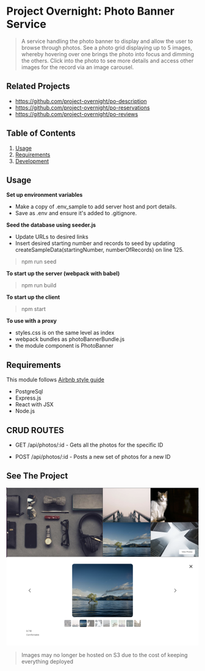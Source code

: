 # Project Overnight: Photo Banner Service

> A service handling the photo banner to display and allow the user to browse through photos. See a photo grid displaying up to 5 images, whereby hovering over one brings the photo into focus and dimming the others. Click into the photo to see more details and access other images for the record via an image carousel.

## Related Projects

  - https://github.com/project-overnight/po-description
  - https://github.com/project-overnight/po-reservations
  - https://github.com/project-overnight/po-reviews

## Table of Contents

1. [Usage](#Usage)
1. [Requirements](#requirements)
1. [Development](#development)

## Usage

**Set up environment variables**

- Make a copy of .env_sample to add server host and port details.
- Save as .env and ensure it's added to .gitignore.

**Seed the database using seeder.js**

- Update URLs to desired links
- Insert desired starting number and records to seed by updating createSampleData(startingNumber, numberOfRecords) on line 125.
> npm run seed

**To start up the server (webpack with babel)**

> npm run build

**To start up the client**

> npm start

**To use with a proxy**

- styles.css is on the same level as index
- webpack bundles as photoBannerBundle.js
- the module component is PhotoBanner

## Requirements
This module follows [Airbnb style guide](https://github.com/airbnb/javascript)

- PostgreSql
- Express.js
- React with JSX
- Node.js

## CRUD ROUTES

- GET /api/photos/:id - Gets all the photos for the specific ID

- POST /api/photos/:id - Posts a new set of photos for a new ID

## See The Project

![Homepage](homepage.png)
![photo-module](photo-module.png)

> Images may no longer be hosted on S3 due to the cost of keeping everything deployed
